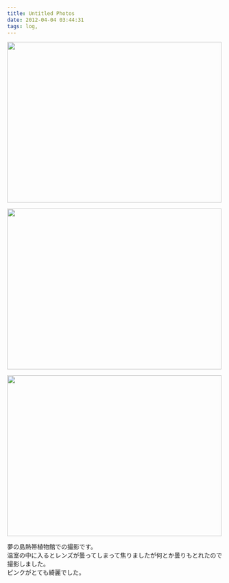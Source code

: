 ```yaml
---
title: Untitled Photos
date: 2012-04-04 03:44:31
tags: log, 
---
```

<a href="http://www.flickr.com/photos/shigeki_takeguchi/7034244645/" title="Untitled by shigeki.takeguchi, on Flickr"><img src="http://farm8.staticflickr.com/7187/7034244645_e4180015f9.jpg" width="500" height="375" alt=""></a>

<a href="http://www.flickr.com/photos/shigeki_takeguchi/6888150858/" title="Untitled by shigeki.takeguchi, on Flickr"><img src="http://farm8.staticflickr.com/7134/6888150858_d12426bc31.jpg" width="500" height="375" alt=""></a>

<a href="http://www.flickr.com/photos/shigeki_takeguchi/6888151876/" title="Untitled by shigeki.takeguchi, on Flickr"><img src="http://farm8.staticflickr.com/7206/6888151876_4dcf7fa575.jpg" width="500" height="375" alt=""></a>

<p>夢の島熱帯植物館での撮影です。<br>
温室の中に入るとレンズが曇ってしまって焦りましたが何とか曇りもとれたので撮影しました。<br>
ピンクがとても綺麗でした。</p>